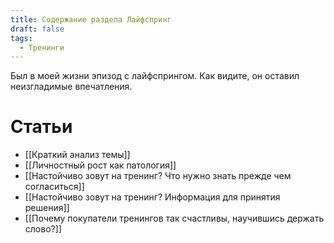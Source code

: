 ```yaml
---
title: Содержание раздела Лайфспринг
draft: false
tags:
  - Тренинги
---
```

Был в моей жизни эпизод с лайфспрингом. Как видите, он оставил неизгладимые впечатления.
# Статьи

- [[Краткий анализ темы]]
- [[Личностный рост как патология]]
- [[Настойчиво зовут на тренинг? Что нужно знать прежде чем согласиться]]
- [[Hастойчиво зовут на тренинг? Информация для принятия решения]]
- [[Почему покупатели тренингов так счастливы, научившись держать слово?]]
